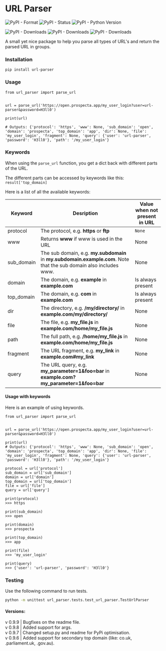 # URL Parser
![PyPI - Format](https://img.shields.io/pypi/format/url-parser?style=plastic)
![PyPI - Status](https://img.shields.io/pypi/status/url-parser?style=plastic)
![PyPI - Python Version](https://img.shields.io/pypi/pyversions/url-parser?style=plastic)

![PyPI - Downloads](https://img.shields.io/pypi/dm/url-parser?style=plastic)
![PyPI - Downloads](https://img.shields.io/pypi/dw/url-parser?style=plastic)
![PyPI - Downloads](https://img.shields.io/pypi/dd/url-parser?style=plastic)

A small yet nice package to help you parse all types of URL's and return the parsed URL in groups.
### Installation
```
pip install url-parser
```

### Usage

```
from url_parser import parse_url


url = parse_url('https://open.prospecta.app/my_user_login?user=url-parser&password=H3ll0')

print(url)

# Outputs: {'protocol': 'https', 'www': None, 'sub_domain': 'open', 'domain': 'prospecta', 'top_domain': 'app', 'dir': None, 'file': 'my_user_login', 'fragment': None, 'query': {'user': 'url-parser', 'password': 'H3ll0'}, 'path': '/my_user_login'}
```

### Keywords

When using the `parse_url` function, you get a dict back with different parts of the URL.

The different parts can be accessed by keywords like this: `result['top_domain]`

Here is a list of all the available keywords:

| Keyword | Desription | Value when not present in URL
| ------ | ------ | ------ |
| protocol | The protocol, e.g. **https** or **ftp** | `None`
| www | Returns **www** if www is used in the URL | None
| sub_domain | The sub domain, e.g. **my.subdomain** in **my.subdomain.example.com**. Note that the sub domain also includes www. | None
| domain | The domain, e.g. **example** in **example.com** | Is always present
| top_domain | The domain, e.g. **com** in **example.com** | Is always present
| dir | The directory, e.g. **/my/directory/** in **example.com/my/directory/** | None
| file | The file, e.g. **my_file.js** in **example.com/home/my_file.js** | None
| path | The full path, e.g. **/home/my_file.js** in **example.com/home/my_file.js** | None
| fragment | The URL fragment, e.g. **my_link** in **example.com#my_link** | None
| query | The URL query, e.g. **my_parameter=1&foo=bar** in **example.com?my_parameter=1&foo=bar** | None

#### Usage with keywords

Here is an example of using keywords.

```
from url_parser import parse_url


url = parse_url('https://open.prospecta.app/my_user_login?user=url-parser&password=H3ll0')

print(url)
# Outputs: {'protocol': 'https', 'www': None, 'sub_domain': 'open', 'domain': 'prospecta', 'top_domain': 'app', 'dir': None, 'file': 'my_user_login', 'fragment': None, 'query': {'user': 'url-parser', 'password': 'H3ll0'}, 'path': '/my_user_login'}

protocol = url['protocol']
sub_domain = url['sub_domain']
domain = url['domain']
top_domain = url['top_domain']
file = url['file']
query = url['query']

print(protocol)
>>> https

print(sub_domain)
>>> open

print(domain)
>>> prospecta

print(top_domain)
>>> app

print(file)
>>> 'my_user_login'

print(query)
>>> {'user': 'url-parser', 'password': 'H3ll0'}
```

### Testing

Use the following command to run tests.

```bash
python -m unittest url_parser.tests.test_url_parser.TestUrlParser
```


#### Versions:
v 0.9.9 | Bugfixes on the readme file.  
v 0.9.8 | Added support for args.  
v 0.9.7 | Changed setup.py and readme for PyPi optimisation.  
v 0.9.6 | Added support for secondary top domain (like: co.uk, .parliament.uk, .gov.au).
